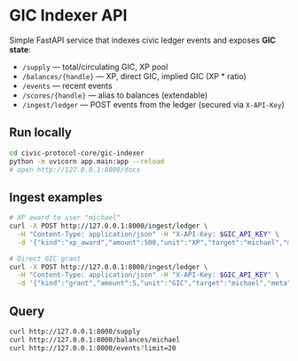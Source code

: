 # GIC Indexer API

Simple FastAPI service that indexes civic ledger events and exposes **GIC state**:
- `/supply` — total/circulating GIC, XP pool
- `/balances/{handle}` — XP, direct GIC, implied GIC (XP * ratio)
- `/events` — recent events
- `/scores/{handle}` — alias to balances (extendable)
- `/ingest/ledger` — POST events from the ledger (secured via `X-API-Key`)

## Run locally
```bash
cd civic-protocol-core/gic-indexer
python -m uvicorn app.main:app --reload
# open http://127.0.0.1:8000/docs
```

## Ingest examples
```bash
# XP award to user "michael"
curl -X POST http://127.0.0.1:8000/ingest/ledger \
  -H "Content-Type: application/json" -H "X-API-Key: $GIC_API_KEY" \
  -d '{"kind":"xp_award","amount":500,"unit":"XP","target":"michael","meta":{"source":"reflections"}}'

# Direct GIC grant
curl -X POST http://127.0.0.1:8000/ingest/ledger \
  -H "Content-Type: application/json" -H "X-API-Key: $GIC_API_KEY" \
  -d '{"kind":"grant","amount":5,"unit":"GIC","target":"michael","meta":{"program":"founders"}}'
```

## Query
```bash
curl http://127.0.0.1:8000/supply
curl http://127.0.0.1:8000/balances/michael
curl http://127.0.0.1:8000/events?limit=20
```

